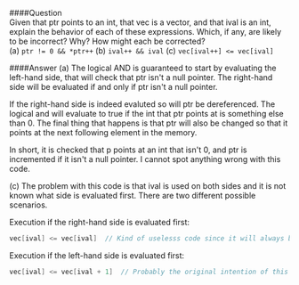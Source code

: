 ####Question  
Given that ptr points to an int, that vec is a vector<int>, and that ival is an int, explain the behavior of each of these expressions. Which, if any, are likely to be incorrect? Why? How might each be corrected?  
(a) `ptr != 0 && *ptr++`
(b) `ival++ && ival`
(c) `vec[ival++] <= vec[ival]`

####Answer
(a) The logical AND is guaranteed to start by evaluating the left-hand side, that will check that ptr isn't a null pointer. The right-hand side will be evaluated if and only if ptr isn't a null pointer.

If the right-hand side is indeed evaluted so will ptr be dereferenced. The logical and will evaluate to true if the int that ptr points at is something else than 0. The final thing that happens is that ptr will also be changed so that it points at the next following element in the memory.  

In short, it is checked that p points at an int that isn't 0, and ptr is incremented if it isn't a null pointer. I cannot spot anything wrong with this code.  

(c) The problem with this code is that ival is used on both sides and it is not known what side is evaluated first. There are two different possible scenarios.  

Execution if the right-hand side is evaluated first:  
```cpp
vec[ival] <= vec[ival]  // Kind of uselesss code since it will always be true.
```

Execution if the left-hand side is evaluated first:
```cpp
vec[ival] <= vec[ival + 1]  // Probably the original intention of this code.  
```
